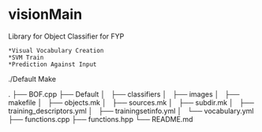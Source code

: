 visionMain
==========

Library for Object Classifier for FYP

	*Visual Vocabulary Creation
	*SVM Train
	*Prediction Against Input

./Default
		Make

.
├── BOF.cpp
├── Default
│   ├── classifiers
│   ├── images
│   ├── makefile
│   ├── objects.mk
│   ├── sources.mk
│   ├── subdir.mk
│   ├── training_descriptors.yml
│   ├── trainingsetinfo.yml
│   └── vocabulary.yml
├── functions.cpp
├── functions.hpp
└── README.md
